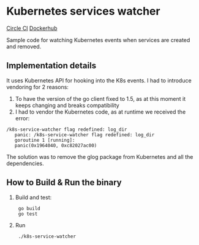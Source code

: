Kubernetes services watcher 
=================================

[Circle CI](https://circleci.com/gh/Financial-Times/k8s-service-watcher)
[Dockerhub](https://hub.docker.com/r/coco/k8s-service-watcher/)

Sample code for watching Kubernetes events when services are created and removed.

Implementation details
-----------------------------
It uses Kubernetes API for hooking into the K8s events.
I had to introduce vendoring for 2 reasons:
1. To have the version of the go client fixed to 1.5, as at this moment it keeps changing and breaks compatibility
1. I had to vendor the Kubernetes code, as at runtime we received the error: 
```
/k8s-service-watcher flag redefined: log_dir
   panic: /k8s-service-watcher flag redefined: log_dir
   goroutine 1 [running]:
   panic(0x1964040, 0xc82027ac00) 
```
The solution was to remove the glog package from Kubernetes and all the dependencies.

How to Build & Run the binary
-----------------------------

1. Build and test:

        go build
        go test

2. Run

        ./k8s-service-watcher
